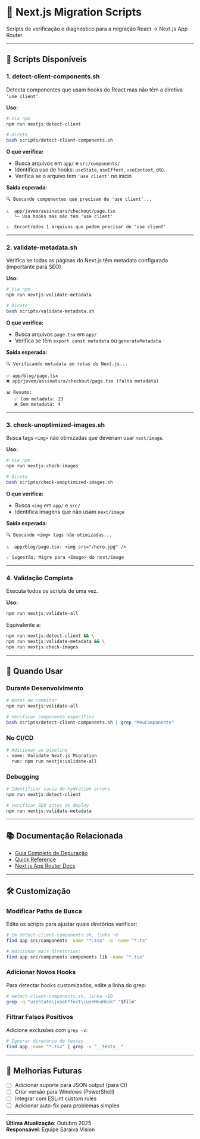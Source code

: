 # 🔧 Next.js Migration Scripts

Scripts de verificação e diagnóstico para a migração React → Next.js App Router.

---

## 📜 Scripts Disponíveis

### 1. detect-client-components.sh

Detecta componentes que usam hooks do React mas não têm a diretiva `'use client'`.

**Uso:**
```bash
# Via npm
npm run nextjs:detect-client

# Direto
bash scripts/detect-client-components.sh
```

**O que verifica:**
- Busca arquivos em `app/` e `src/components/`
- Identifica uso de hooks: `useState`, `useEffect`, `useContext`, etc.
- Verifica se o arquivo tem `'use client'` no início

**Saída esperada:**
```
🔍 Buscando componentes que precisam de 'use client'...

⚠️  app/jovem/assinatura/checkout/page.tsx
   └─ Usa hooks mas não tem 'use client'

⚠️  Encontrados 1 arquivos que podem precisar de 'use client'
```

---

### 2. validate-metadata.sh

Verifica se todas as páginas do Next.js têm metadata configurada (importante para SEO).

**Uso:**
```bash
# Via npm
npm run nextjs:validate-metadata

# Direto
bash scripts/validate-metadata.sh
```

**O que verifica:**
- Busca arquivos `page.tsx` em `app/`
- Verifica se têm `export const metadata` ou `generateMetadata`

**Saída esperada:**
```
🔍 Verificando metadata em rotas do Next.js...

✅ app/blog/page.tsx
❌ app/jovem/assinatura/checkout/page.tsx (falta metadata)

📊 Resumo:
   ✅ Com metadata: 23
   ❌ Sem metadata: 4
```

---

### 3. check-unoptimized-images.sh

Busca tags `<img>` não otimizadas que deveriam usar `next/image`.

**Uso:**
```bash
# Via npm
npm run nextjs:check-images

# Direto
bash scripts/check-unoptimized-images.sh
```

**O que verifica:**
- Busca `<img` em `app/` e `src/`
- Identifica imagens que não usam `next/image`

**Saída esperada:**
```
🔍 Buscando <img> tags não otimizadas...

⚠️  app/blog/page.tsx: <img src="/hero.jpg" />

💡 Sugestão: Migre para <Image> do next/image
```

---

### 4. Validação Completa

Executa todos os scripts de uma vez.

**Uso:**
```bash
npm run nextjs:validate-all
```

Equivalente a:
```bash
npm run nextjs:detect-client && \
npm run nextjs:validate-metadata && \
npm run nextjs:check-images
```

---

## 🎯 Quando Usar

### Durante Desenvolvimento
```bash
# Antes de commitar
npm run nextjs:validate-all

# Verificar componente específico
bash scripts/detect-client-components.sh | grep "MeuComponente"
```

### No CI/CD
```bash
# Adicionar ao pipeline
- name: Validate Next.js Migration
  run: npm run nextjs:validate-all
```

### Debugging
```bash
# Identificar causa de hydration errors
npm run nextjs:detect-client

# Verificar SEO antes de deploy
npm run nextjs:validate-metadata
```

---

## 📚 Documentação Relacionada

- [Guia Completo de Depuração](../docs/NEXTJS_MIGRATION_DEBUG_GUIDE.md)
- [Quick Reference](../docs/NEXTJS_QUICK_REFERENCE.md)
- [Next.js App Router Docs](https://nextjs.org/docs/app)

---

## 🛠️ Customização

### Modificar Paths de Busca

Edite os scripts para ajustar quais diretórios verificar:

```bash
# Em detect-client-components.sh, linha ~6
find app src/components -name "*.tsx" -o -name "*.ts"

# Adicionar mais diretórios:
find app src/components components lib -name "*.tsx"
```

### Adicionar Novos Hooks

Para detectar hooks customizados, edite a linha do grep:

```bash
# detect-client-components.sh, linha ~10
grep -q "useState\|useEffect\|useMeuHook" "$file"
```

### Filtrar Falsos Positivos

Adicione exclusões com `grep -v`:

```bash
# Ignorar diretório de testes
find app -name "*.tsx" | grep -v "__tests__"
```

---

## 🚀 Melhorias Futuras

- [ ] Adicionar suporte para JSON output (para CI)
- [ ] Criar versão para Windows (PowerShell)
- [ ] Integrar com ESLint custom rules
- [ ] Adicionar auto-fix para problemas simples

---

**Última Atualização**: Outubro 2025  
**Responsável**: Equipe Saraiva Vision
